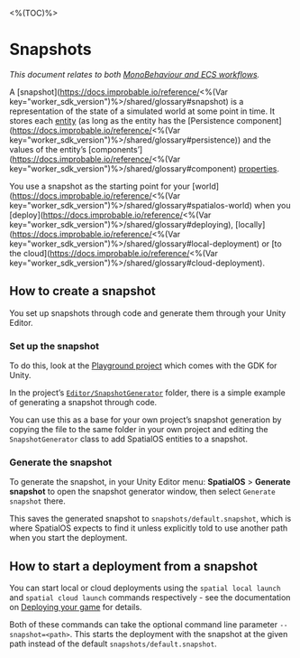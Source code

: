 <%(TOC)%>

# Snapshots

_This document relates to both [MonoBehaviour and ECS workflows]({{urlRoot}}/reference/workflows/overview)._

A [snapshot](https://docs.improbable.io/reference/<%(Var key="worker_sdk_version")%>/shared/glossary#snapshot) is a representation of the state of a simulated world at some point in time. It stores each [entity](https://docs.improbable.io/reference/13.2/shared/glossary#entity) (as long as the entity has the [Persistence component](https://docs.improbable.io/reference/<%(Var key="worker_sdk_version")%>/shared/glossary#persistence)) and the values of the entity’s [components’](https://docs.improbable.io/reference/<%(Var key="worker_sdk_version")%>/shared/glossary#component) [properties](https://docs.improbable.io/reference/13.2/shared/glossary#property).

You use a snapshot as the starting point for your [world](https://docs.improbable.io/reference/<%(Var key="worker_sdk_version")%>/shared/glossary#spatialos-world) when you [deploy](https://docs.improbable.io/reference/<%(Var key="worker_sdk_version")%>/shared/glossary#deploying), [locally](https://docs.improbable.io/reference/<%(Var key="worker_sdk_version")%>/shared/glossary#local-deployment) or [to the cloud](https://docs.improbable.io/reference/<%(Var key="worker_sdk_version")%>/shared/glossary#cloud-deployment).

## How to create a snapshot

You set up snapshots through code and generate them through your Unity Editor.

### Set up the snapshot

To do this, look at the [Playground project](https://github.com/spatialos/UnityGDK/tree/master/workers/unity/Assets/Playground) which comes with the GDK for Unity.

In the project’s [`Editor/SnapshotGenerator`](https://github.com/spatialos/UnityGDK/tree/master/workers/unity/Assets/Playground/Editor/SnapshotGenerator) folder, there is a simple example of generating a snapshot through code.

You can use this as a base for your own project’s snapshot generation by copying the file to the same folder in your own project and editing the `SnapshotGenerator` class to add SpatialOS entities to a snapshot.

### Generate the snapshot

To generate the snapshot, in your Unity Editor menu: **SpatialOS** > **Generate snapshot** to open the snapshot generator window, then select `Generate snapshot` there.

This saves the generated snapshot to `snapshots/default.snapshot`, which is where SpatialOS expects to find it unless explicitly told to use another path when you start the deployment.

## How to start a deployment from a snapshot

You can start local or cloud deployments using the `spatial local launch` and `spatial cloud launch` commands respectively - see the documentation on [Deploying your game]({{urlRoot}}/reference/concepts/deployments) for details.

Both of these commands can take the optional command line parameter `--snapshot=<path>`. This starts the deployment with the snapshot at the given path instead of the default `snapshots/default.snapshot`.
